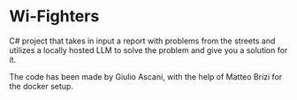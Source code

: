 # Wi-Fighters

C# project that takes in input a report with problems from the streets and utilizes a locally hosted LLM to solve the problem and give you a solution for it.

The code has been made by Giulio Ascani, with the help of Matteo Brizi for the docker setup.
